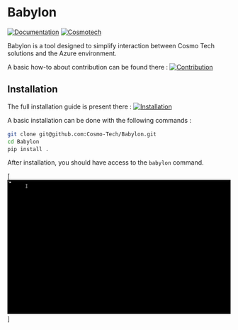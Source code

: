 # Babylon

[![Documentation](https://img.shields.io/badge/Documentation-%23121011.svg?style=for-the-badge&logo=github&logoColor=white)](https://cosmo-tech.github.io/Babylon/)
[![Cosmotech](https://img.shields.io/badge/Cosmotech-ffb039?style=for-the-badge&logoColor=black)](https://cosmotech.com/)

Babylon is a tool designed to simplify interaction between Cosmo Tech solutions and the Azure environment.

A basic how-to about contribution can be found there : [![Contribution](https://img.shields.io/badge/Contribution-%23121011.svg?style=for-the-badge&logoColor=black)](https://cosmo-tech.github.io/Babylon/latest/contribute/)

## Installation

The full installation guide is present there : [![Installation](https://img.shields.io/badge/Installation-%23121011.svg?style=for-the-badge&logoColor=black)](https://cosmo-tech.github.io/Babylon/latest/installation/)

A basic installation can be done with the following commands :

```bash
git clone git@github.com:Cosmo-Tech/Babylon.git
cd Babylon
pip install .
```

After installation, you should have access to the `babylon` command.

[![Babylon Example](docs/img/example_babylon.gif)]